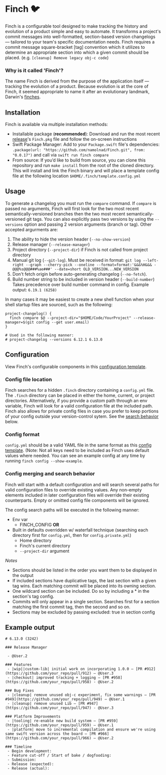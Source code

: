 # Finch 🐦

Finch is a configurable tool designed to make tracking the history and evolution of a product simple and easy to automate. It transforms a project's commit messages into well-formatted, section-based version changelogs — tailored to your team's specific documentation needs. Finch requires a commit message square-bracket [tag] convention which it utilizes to determine an appropriate section into which a given commit should be placed. (e.g. `[cleanup] Remove legacy obj-c code`)

### Why is it called 'Finch'?

The name Finch is derived from the purpose of the application itself — tracking the evolution of a product. Because evolution is at the core of Finch, it seemed appropriate to name it after an evolutionary landmark, Darwin's [finches](https://bit.ly/2TJZlnb).

## Installation
Finch is available via multiple installation methods:
- Installable package (**recommended**): Download and run the most recent [release](https://github.com/namolnad/Finch/releases)'s `Finch.pkg` file and follow the on-screen instructions
- Swift Package Manager: Add to your `Package.swift` file's dependencies: `.package(url: "https://github.com/namolnad/Finch.git", from: "0.0.17")` and call via `swift run finch compare`
- From source: If you’d like to build from source, you can clone this repository and run `make install` from the root of the cloned directory. This will install and link the Finch binary and will place a template config file at the following location `$HOME/.finch/template.config.yml`


## Usage
To generate a changelog you must run the `compare` command. If `compare` is passed no arguments, Finch will first look for the two most recent semantically-versioned branches then the two most recent semantically-versioned git tags. You can also explicitly pass two versions by using the `--versions` option and passing 2 version arguments (branch or tag). Other accepted argurments are:
1. The ability to hide the version header (`--no-show-version`)
2. Release manager (`--release-manager`)
3. Project directory (`--project-dir`) if Finch is not called from project directory
4. Manual git log (`--git-log`). Must be received in format: `git log --left-right --graph --cherry-pick --oneline --format=format:'&&&%H&&& - @@@%s@@@###%ae###' --date=short OLD_VERSION...NEW_VERSION`
5. Don't fetch origin before auto-generating changelog (`--no-fetch`).
6. Build number string to be included in version header (`--build-number`) Takes precedence over build number command in config. Example output: `6.19.1 (6258)`

In many cases it may be easiest to create a new shell function when your shell startup files are sourced, such as the following:

```
project-changelog() {
  finch compare $@ --project-dir="$HOME/Code/YourProject" --release-manager=$(git config --get user.email)
}

# Used in the following manner:
# project-changelog --versions 6.12.1 6.13.0
```

## Configuration
View Finch's configurable components in this [configuration template](Resources/template.config.yml).

### Config file location
Finch searches for a hidden `.finch` directory containing a `config.yml` file. The `.finch` directory can be placed in either the home, current, or project directories. Alternatively, if you provide a custom path through an env variable, Finch will look for a valid configuration file at the included path. Finch also allows for private config files in case you prefer to keep portions of your config outside your version-control sytem. See the [search behavior](#config-merging-and-search-behavior) below.

### Config format
`config.yml` should be a valid YAML file in the same format as this [config template](Resources/template.config.yml). (Note: Not all keys need to be included as Finch uses default values where needed. You can see an example config at any time by running `finch config --show-example`.

### Config merging and search behavior
Finch will start with a default configuration and will search several paths for valid configuration files to override existing values. Any non-empty elements included in later configuration files will override their existing counterparts. Empty or omitted config file components will be ignored.

The config search paths will be executed in the following manner:
- Env var
  - FINCH_CONFIG
__OR__
- Built in defaults overridden w/ waterfall technique (searching each directory first for `config.yml`, then for `config.private.yml`)
  - Home directory
  - Finch's current directory
  - `--project-dir` argument

*Notes*
- Sections should be listed in the order you want them to be displayed in the output
- If included sections have duplicative tags, the last section with a given tag wins. Each matching commit will be placed into its owning section.
- One wildcard section can be included. Do so by including a * in the section's tag config.
- Commits will only appear in a single section. Searches first for a section matching the first commit tag, then the second and so on.
- Sections may be excluded by passing excluded: true in section config

## Example output
```
# 6.13.0 (3242)

### Release Manager

 - @User.2

### Features
 - |wip||custom-lib| initial work on incorporating 1.0.0 — [PR #912](https://github.com/your_repo/pull/912) — @User.3
 - |checkout| improved tracking + logging — [PR #958](https://github.com/your_repo/pull/958) - @User.2

### Bug Fixes
 - |cleanup| remove unused obj-c experiment, fix some warnings — [PR #949](https://github.com/your_repo/pull/949) — @User.1
 - |cleanup| remove unused Lib — [PR #947](https://github.com/your_repo/pull/947) - @User.3

### Platform Improvements
 - |tooling| re-enable new build system — [PR #959](https://github.com/your_repo/pull/959) — @User.1
 - |platform| move to incremental compilation and ensure we're using same swift version across the board — [PR #966](https://github.com/your_repo/pull/966) — @User.2

### Timeline
 - Begin development:
 - Feature cut-off / Start of bake / dogfooding:
 - Submission:
 - Release (expected):
 - Release (actual):

```
